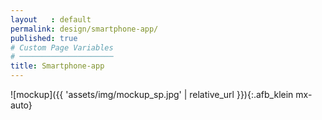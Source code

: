 ```yaml
---
layout   : default
permalink: design/smartphone-app/
published: true
# Custom Page Variables
# ─────────────────────
title: Smartphone-app
---
```


![mockup]({{ 'assets/img/mockup_sp.jpg' | relative_url }}){:.afb_klein mx-auto}